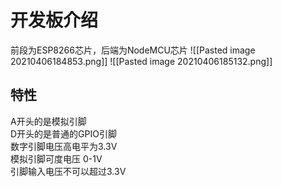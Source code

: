 # 开发板介绍
前段为ESP8266芯片，后端为NodeMCU芯片
![[Pasted image 20210406184853.png]]
![[Pasted image 20210406185132.png]]

## 特性
A开头的是模拟引脚  
D开头的是普通的GPIO引脚  
数字引脚电压高电平为3.3V   
模拟引脚可度电压 0-1V   
引脚输入电压不可以超过3.3V  

